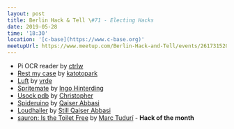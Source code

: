 ```yaml
---
layout: post
title: Berlin Hack & Tell \#71 - Electing Hacks
date: 2019-05-28
time: '18:30'
location: '[c-base](https://www.c-base.org)'
meetupUrl: https://www.meetup.com/Berlin-Hack-and-Tell/events/261731520/
---
```


* Pi OCR reader by [ctrlw](fhack.org)
* [Rest my case](https://github.com/katotopark/restmycase) by [katotopark](https://ozgurkorkmaz.io/)
* [Luft](https://github.com/vrde/luft) by [vrde](https://github.com/vrde/)
* [Spritemate](https://github.com/Esshahn/spritemate) by [Ingo Hinterding](http://www.awsm.de/)
* [Usock pdb](https://gist.github.com/chr5tphr/f516fe353151a8e7c3037c3f354e924f) by [Christopher](https://github.com/chr5tphr)
* [Spideruino](https://github.com/qabbasi/spideruino) by [Qaiser Abbasi](https://qabbasi.github.io/)
* [Loudhailer](https://github.com/qabbasi/Loudhailer) by [Still Qaiser Abbasi](https://qabbasi.github.io/)
* [sauron: Is the Toilet Free](https://www.apsl.net/blog/2017/02/12/sauron-toilet-free/) by [Marc Tudurí](https://marctuduri.com/)  - **Hack of the month**